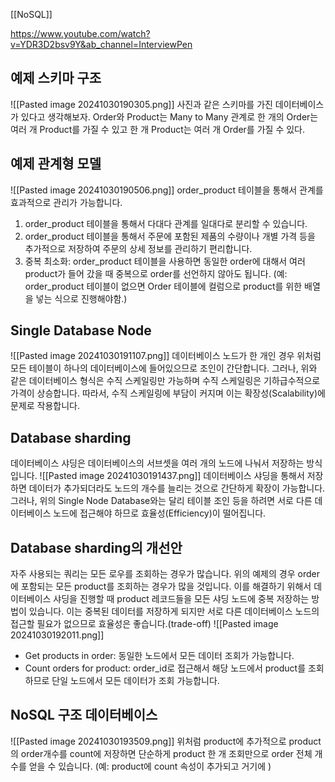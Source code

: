 [[NoSQL]]

https://www.youtube.com/watch?v=YDR3D2bsv9Y&ab_channel=InterviewPen

## 예제 스키마 구조
![[Pasted image 20241030190305.png]]
사진과 같은 스키마를 가진 데이터베이스가 있다고 생각해보자.
Order와 Product는 Many to Many 관계로 한 개의 Order는 여러 개 Product를 가질 수 있고 한 개 Product는 여러 개 Order를 가질 수 있다.

## 예제 관계형 모델
![[Pasted image 20241030190506.png]]
order_product 테이블을 통해서 관계를 효과적으로 관리가 가능합니다.
1. order_product 테이블을 통해서 다대다 관계를 일대다로 분리할 수 있습니다.
2. order_product 테이블을 통해서 주문에 포함된 제품의 수량이나 개별 가격 등을 추가적으로 저장하여 주문의 상세 정보를 관리하기 편리합니다.
3. 중복 최소화: order_product 테이블을 사용하면 동일한 order에 대해서 여러 product가 들어 갔을 때 중복으로 order를 선언하지 않아도 됩니다. (예: order_product 테이블이 없으면 Order 테이블에 컬럼으로 product를 위한 배열을 넣는 식으로 진행해야함.)

## Single Database Node
![[Pasted image 20241030191107.png]]
데이터베이스 노드가 한 개인 경우 위처럼 모든 테이블이 하나의 데이터베이스에 들어있으므로 조인이 간단합니다.
그러나, 위와 같은 데이터베이스 형식은 수직 스케일링만 가능하며 수직 스케일링은 기하급수적으로 가격이 상승합니다. 따라서, 수직 스케일링에 부담이 커지며 이는 확장성(Scalability)에 문제로 작용합니다. 

## Database sharding
데이터베이스 샤딩은 데이터베이스의 서브셋을 여러 개의 노드에 나눠서 저장하는 방식입니다.
![[Pasted image 20241030191437.png]]
데이터베이스 샤딩을 통해서 저장하면 데이터가 추가되더라도 노드의 개수를 늘리는 것으로 간단하게 확장이 가능합니다. 그러나, 위의 Single Node Database와는 달리 테이블 조인 등을 하려면 서로 다른 데이터베이스 노드에 접근해야 하므로 효율성(Efficiency)이 떨어집니다.

## Database sharding의 개선안
자주 사용되는 쿼리는 모든 로우를 조회하는 경우가 많습니다. 위의 예제의 경우 order에 포함되는 모든 product를 조회하는 경우가 많을 것입니다. 이를 해결하기 위해서 데이터베이스 샤딩을 진행할 때 product 레코드들을 모든 샤딩 노드에 중복 저장하는 방법이 있습니다. 이는 중복된 데이터를 저장하게 되지만 서로 다른 데이터베이스 노드의 접근할 필요가 없으므로 효율성은 좋습니다.(trade-off)
![[Pasted image 20241030192011.png]]
- Get products in order: 동일한 노드에서 모든 데이터 조회가 가능합니다.
- Count orders for product: order_id로 접근해서 해당 노드에서 product를 조회하므로 단일 노드에서 모든 데이터가 조회 가능합니다.

## NoSQL 구조 데이터베이스
![[Pasted image 20241030193509.png]]
위처럼 product에 추가적으로 product의 order개수를 count에 저장하면 단순하게 product 한 개 조회만으로 order 전체 개수를 얻을 수 있습니다. (예: product에 count 속성이 추가되고 거기에 )

